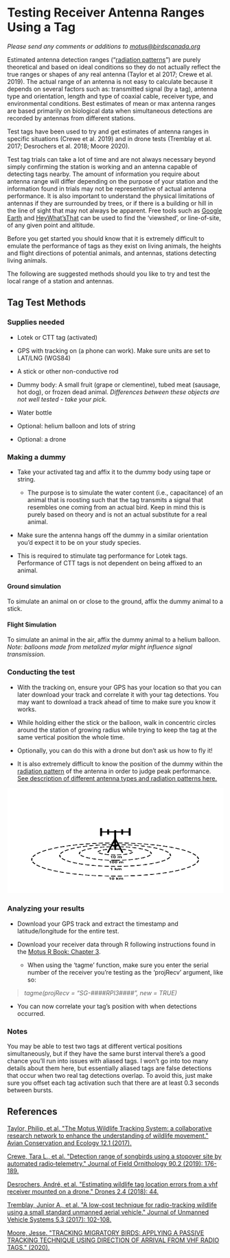 # Testing Receiver Antenna Ranges Using a Tag

*Please send any comments or additions to
[<u>motus@birdscanada.org</u>](mailto:motus@birdscanada.org)*

Estimated antenna detection ranges (“[<u>radiation
patterns</u>](https://en.wikipedia.org/wiki/Radiation_pattern)”) are
purely theoretical and based on ideal conditions so they do not actually
reflect the true ranges or shapes of any real antenna (Taylor et al
2017; Crewe et al. 2019). The actual range of an antenna is not easy to
calculate because it depends on several factors such as: transmitted
signal (by a tag), antenna type and orientation, length and type of
coaxial cable, receiver type, and environmental conditions. Best
estimates of mean or max antenna ranges are based primarily on
biological data when simultaneous detections are recorded by antennas
from different stations.

Test tags have been used to try and get estimates of antenna ranges in
specific situations (Crewe et al. 2019) and in drone tests (Tremblay et
al. 2017; Desrochers et al. 2018; Moore 2020).

Test tag trials can take a lot of time and are not always necessary
beyond simply confirming the station is working and an antenna capable
of detecting tags nearby. The amount of information you require about
antenna range will differ depending on the purpose of your station and
the information found in trials may not be representative of actual
antenna performance. It is also important to understand the physical
limitations of antennas if they are surrounded by trees, or if there is
a building or hill in the line of sight that may not always be apparent.
Free tools such as [<u>Google
Earth</u>](https://support.google.com/earth/answer/3064261?hl=en) and
[<u>HeyWhat’sThat</u>](https://www.heywhatsthat.com/) can be used to
find the ‘viewshed’, or line-of-site, of any given point and altitude.

Before you get started you should know that it is extremely difficult to
emulate the performance of tags as they exist on living animals, the
heights and flight directions of potential animals, and antennas,
stations detecting living animals.

The following are suggested methods should you like to try and test the
local range of a station and antennas.

## Tag Test Methods

### Supplies needed

-   Lotek or CTT tag (activated)

-   GPS with tracking on (a phone can work). Make sure units are set to
    LAT/LNG (WGS84)

-   A stick or other non-conductive rod

-   Dummy body: A small fruit (grape or clementine), tubed meat
    (sausage, hot dog), or frozen dead animal. *Differences between
    these objects are not well tested - take your pick.*

-   Water bottle

-   Optional: helium balloon and lots of string

-   Optional: a drone

### Making a dummy

-   Take your activated tag and affix it to the dummy body using tape or
    string.

    -   The purpose is to simulate the water content (i.e., capacitance)
        of an animal that is roosting such that the tag transmits a
        signal that resembles one coming from an actual bird. Keep in
        mind this is purely based on theory and is not an actual
        substitute for a real animal.

-   Make sure the antenna hangs off the dummy in a similar orientation
    you’d expect it to be on your study species.

-   This is required to stimulate tag performance for Lotek tags.
    Performance of CTT tags is not dependent on being affixed to an
    animal.

#### Ground simulation

To simulate an animal on or close to the ground, affix the dummy animal
to a stick.

#### Flight Simulation

To simulate an animal in the air, affix the dummy animal to a helium
balloon. *Note: balloons made from metalized mylar might influence
signal transmission.*

### Conducting the test

-   With the tracking on, ensure your GPS has your location so that you
    can later download your track and correlate it with your tag
    detections. You may want to download a track ahead of time to make
    sure you know it works.

-   While holding either the stick or the balloon, walk in concentric
    circles around the station of growing radius while trying to keep
    the tag at the same vertical position the whole time.

-   Optionally, you can do this with a drone but don’t ask us how to fly
    it!

-   It is also extremely difficult to know the position of the dummy
    within the [<u>radiation
    pattern</u>](https://en.wikipedia.org/wiki/Radiation_pattern) of the
    antenna in order to judge peak performance. [<u>See description of
    different antenna types and radiation patterns
    here.</u>](https://motus.org/antennas/#antennas)

<img src="media\image9.png" style="width:5.45in;height:2.55in" />

### Analyzing your results

-   Download your GPS track and extract the timestamp and
    latitude/longitude for the entire test.

-   Download your receiver data through R following instructions found
    in the [<u>Motus R Book: Chapter
    3</u>](https://motus.org/MotusRBook/accessingData.html).

    -   When using the ‘tagme’ function, make sure you enter the serial
        number of the receiver you’re testing as the ‘projRecv’
        argument, like so:

> *tagme(projRecv = “SG-\#\#\#\#RPI3\#\#\#\#”, new = TRUE)*

-   You can now correlate your tag’s position with when detections
    occurred.

### Notes

You may be able to test two tags at different vertical positions
simultaneously, but if they have the same burst interval there’s a good
chance you’ll run into issues with aliased tags. I won’t go into too
many details about them here, but essentially aliased tags are false
detections that occur when two real tag detections overlap. To avoid
this, just make sure you offset each tag activation such that there are
at least 0.3 seconds between bursts.

## References

[<u>Taylor, Philip, et al. "The Motus Wildlife Tracking System: a
collaborative research network to enhance the understanding of wildlife
movement." Avian Conservation and Ecology 12.1
(2017).</u>](https://www.researchgate.net/publication/315716947_The_Motus_Wildlife_Tracking_System_a_collaborative_research_network_to_enhance_the_understanding_of_wildlife_movement)

[<u>Crewe, Tara L., et al. "Detection range of songbirds using a
stopover site by automated radio‐telemetry." Journal of Field
Ornithology 90.2 (2019):
176-189.</u>](https://onlinelibrary.wiley.com/doi/abs/10.1111/jofo.12291)

[<u>Desrochers, André, et al. "Estimating wildlife tag location errors
from a vhf receiver mounted on a drone." Drones 2.4 (2018):
44.</u>](https://www.mdpi.com/2504-446X/2/4/44/pdf)

[<u>Tremblay, Junior A., et al. "A low-cost technique for radio-tracking
wildlife using a small standard unmanned aerial vehicle." Journal of
Unmanned Vehicle Systems 5.3 (2017):
102-108.</u>](https://www.nrcresearchpress.com/doi/pdf/10.1139/juvs-2016-0021)

[<u>Moore, Jesse. "TRACKING MIGRATORY BIRDS: APPLYING A PASSIVE TRACKING
TECHNIQUE USING DIRECTION OF ARRIVAL FROM VHF RADIO TAGS."
(2020).</u>](https://digitalcommons.uri.edu/cgi/viewcontent.cgi?article=2837&context=theses)
